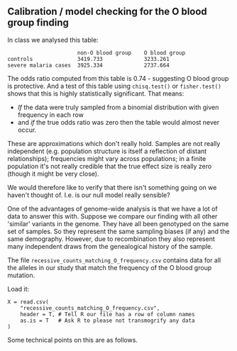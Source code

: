 ## Calibration / model checking for the O blood group finding

In class we analysed this table:

```
                      non-O blood group    O blood group
controls              3419.733             3233.261
severe malaria cases  3925.334             2737.664
```

The odds ratio computed from this table is 0.74 - suggesting O blood group is protective.  And a test of this table using `chisq.test()` or `fisher.test()` shows that this is highly statistically significant.  That means:

* *If* the data were truly sampled from a binomial distribution with given frequency in each row
* and *if* the true odds ratio was zero
then the table would almost never occur.

These are approximations which don't really hold.  Samples are not really independent (e.g. population structure is itself a reflection of distant relationships); frequencies might vary across populations; in a finite population it's not really credible that the true effect size is really zero (though it might be very close).

We would therefore like to verify that there isn't something going on we haven't thought of.  I.e. is our null model really sensible?

One of the advantages of genome-wide analysis is that we have a lot of data to answer this with.
Suppose we compare our finding with all other 'similar' variants in the genome.  They have all been
genotyped on the same set of samples.  So they represent the same sampling biases (if any) and the same demography.  However, due to recombination they also represent many independent draws from the genealogical history of the sample.

The file `recessive_counts_matching_O_frequency.csv` contains data for all the alleles in our study
that match the frequency of the O blood group mutation.

Load it:

```
X = read.csv(
    "recessive_counts_matching_O_frequency.csv",
    header = T, # Tell R our file has a row of column names
    as.is = T   # Ask R to please not transmogrify any data
)
```

Some technical points on this are as follows.

